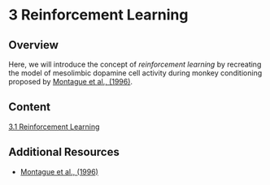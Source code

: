 # 3 Reinforcement Learning

## Overview

Here, we will introduce the concept of *reinforcement learning* by recreating the model of mesolimbic dopamine cell activity during monkey conditioning proposed by [Montague et al., (1996)](http://www.jneurosci.org/content/jneuro/16/5/1936.full.pdf). 

## Content

[3.1 Reinforcement Learning](notebooks/1%20Reinforcement%20Learning.ipynb)

## Additional Resources

- [Montague et al., (1996)](http://www.jneurosci.org/content/jneuro/16/5/1936.full.pdf)
